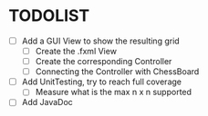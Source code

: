 <h1> TODOLIST </h1>

- [ ] Add a GUI View to show the resulting grid
    - [ ] Create the .fxml View
    - [ ] Create the corresponding Controller
    - [ ] Connecting the Controller with ChessBoard
- [ ] Add UnitTesting, try to reach full coverage
    - [ ] Measure what is the max n x n supported
- [ ] Add JavaDoc
